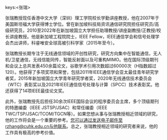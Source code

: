 keys:<张瑞>


张瑞教授现任香港中文大学（深圳）理工学院校长学勤讲座教授，他在2007年于美国斯坦福大学获得博士学位。曾在新加坡科技局资讯通信研究院担任研究员/高级研究员，2010至2022年在新加坡国立大学担任助理教授/讲座副教授/正教授/校长讲座教授。他是新加坡工程院院士，IEEE Fellow，IEEE通信学会和信号处理学会杰出讲师，科睿唯安全球高被引科学家（2015年至今）。

张瑞教授长期专注于无线通信领域的开创性研究，研究方向集中在智能通信，无人机/卫星通信，无线信能同传，智能反射面以及可重构MIMO。他在国际顶级期刊和会议上总共发表450余篇论文，谷歌学术引用次数超过60000次（H指数超过120）。他获得了多项奖项和荣誉，包括2011年IEEE通信学会亚太最佳青年研究学者奖，2015年新加坡国立大学青年研究学者奖，2020年无线通信技术委员会（WTC）表彰奖以及2021年IEEE通信信号处理与计算（SPCC）技术表彰奖。他还获得了14项IEEE最佳论文奖。

此外，张瑞教授先后担任30余次IEEE国际会议的程序委员会主席，多个顶级期刊的特邀编委（IEEE JSTSP/JSAC）和常任编委（IEEE TWC/TSP/JSAC/TCOM/TGCN等）。如果您想从事与张瑞教授相近领域的研究，他的工作将会是一个重要的参考。您可以通过发送电子邮件至rzhang@cuhk.edu.cn与他联系。总之，张瑞教授相近领域的研究者来说，他的工作具有极高的参考价值。